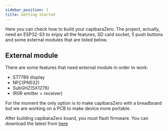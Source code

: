 ```yaml
---
sidebar_position: 1
title: Getting Started
---
```


Here you can check how to build your capibaraZero. The project, actually, need an ESP32-S3 to enjoy all the features, SD card socket, 5 push buttons and some external modules that are listed below.
<!-- In order to build your capibaraZero you need to buy some modules. The project was born to be run in an ESP32-S3 to enjoy all the features but you can also easily adapt source to run on others ESP boards.  -->

<!-- Here a table with (theoretically) supported features for each boards:

|    Board    |     WiFi attack    |       Bluetooth     |         NFC        |        SubGHZ      |         IR         | USB |
|-------------|--------------------|---------------------|--------------------|--------------------|--------------------|-----|
|   ESP8266   | :white_check_mark: |         :x:         | :white_check_mark: | :white_check_mark: | :white_check_mark: | :x: |
|    ESP32    | :white_check_mark: |  :white_check_mark: | :white_check_mark: | :white_check_mark: | :white_check_mark: | :x: |
|   ESP32S2   | :white_check_mark: |         :x:         | :white_check_mark: | :white_check_mark: | :white_check_mark: | :white_check_mark: |
|   ESP32S3   | :white_check_mark: |  :white_check_mark: | :white_check_mark: | :white_check_mark: | :white_check_mark: | :white_check_mark: |
|  ESP32C3/C6 | :white_check_mark: |  :white_check_mark: | :white_check_mark: | :white_check_mark: | :white_check_mark: | :x: |

As you can see, the best platform is the ESP32S3 but if you need something smaller, for example, you can go for the ESP32C3/C6.

If you want to use others platform you have to follow this guide. -->

## External module

There are some features that need external module in order to work:

- ST7789 display
- NFC(PN532)
- SubGHZ(SX1276)
- IR(IR emitter + receiver)

For the moment the only option is to make capibaraZero with a breadboard but we are working on a PCB to make device more portable.

After building capibaraZero board, you must flash firmware. You can download the latest from [here](https://github.com/CapibaraZero/fw/releases/)